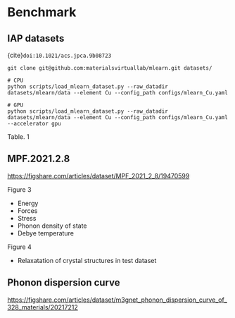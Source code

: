# Benchmark

## IAP datasets

{cite}`doi:10.1021/acs.jpca.9b08723`

```shell
git clone git@github.com:materialsvirtuallab/mlearn.git datasets/

# CPU
python scripts/load_mlearn_dataset.py --raw_datadir datasets/mlearn/data --element Cu --config_path configs/mlearn_Cu.yaml

# GPU
python scripts/load_mlearn_dataset.py --raw_datadir datasets/mlearn/data --element Cu --config_path configs/mlearn_Cu.yaml --accelerator gpu
```

Table. 1

## MPF.2021.2.8
<https://figshare.com/articles/dataset/MPF_2021_2_8/19470599>

Figure 3
- Energy
- Forces
- Stress
- Phonon density of state
- Debye temperature

Figure 4
- Relaxatation of crystal structures in test dataset

## Phonon dispersion curve

<https://figshare.com/articles/dataset/m3gnet_phonon_dispersion_curve_of_328_materials/20217212>
